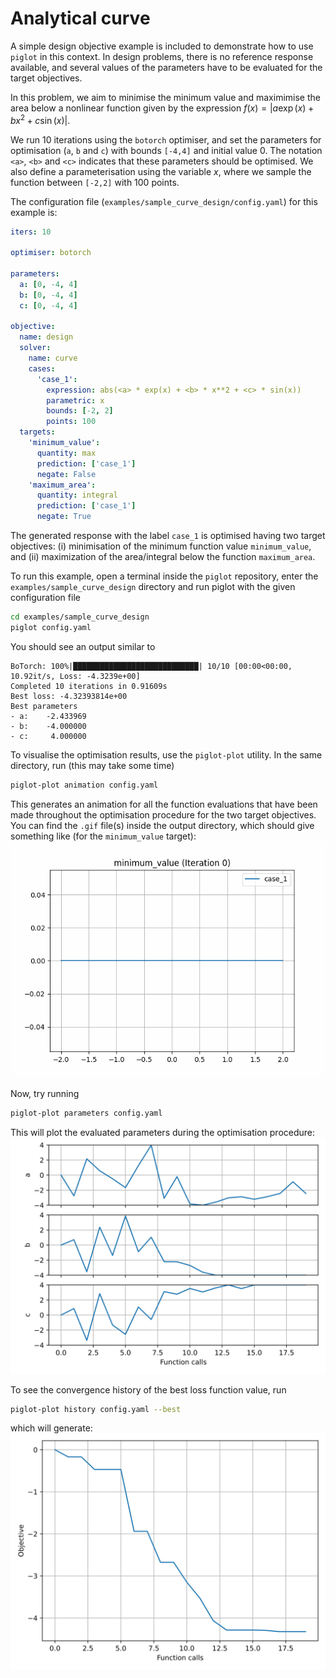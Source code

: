 # Analytical curve

A simple design objective example is included to demonstrate how to use `piglot` in this context.
In design problems, there is no reference response available, and several values of the parameters have to be evaluated for the target objectives.

In this problem, we aim to minimise the minimum value and maximimise the area below a nonlinear function given by the expression $f(x) = |a \exp(x) + bx^2+c\sin(x)|$.



We run 10 iterations using the `botorch` optimiser, and set the parameters for optimisation (`a`, `b` and `c`) with bounds `[-4,4]` and initial value 0.
The notation `<a>`, `<b>` and `<c>` indicates that these parameters should be optimised.
We also define a parameterisation using the variable $x$, where we sample the function between `[-2,2]` with 100 points.

The configuration file (`examples/sample_curve_design/config.yaml`) for this example is:
```yaml
iters: 10

optimiser: botorch

parameters:
  a: [0, -4, 4]
  b: [0, -4, 4]
  c: [0, -4, 4]

objective:
  name: design
  solver:
    name: curve
    cases:
      'case_1':
        expression: abs(<a> * exp(x) + <b> * x**2 + <c> * sin(x))
        parametric: x
        bounds: [-2, 2]
        points: 100
  targets:
    'minimum_value':
      quantity: max
      prediction: ['case_1']
      negate: False
    'maximum_area':
      quantity: integral
      prediction: ['case_1']
      negate: True
```
The generated response with the label `case_1` is optimised having two target objectives: (i) minimisation of the minimum function value `minimum_value`, and (ii) maximization of the area/integral below the function `maximum_area`.

To run this example, open a terminal inside the `piglot` repository, enter the `examples/sample_curve_design` directory and run piglot with the given configuration file
```bash
cd examples/sample_curve_design
piglot config.yaml
```
You should see an output similar to
```
BoTorch: 100%|████████████████████████████| 10/10 [00:00<00:00, 10.92it/s, Loss: -4.3239e+00]
Completed 10 iterations in 0.91609s
Best loss: -4.32393814e+00
Best parameters
- a:    -2.433969
- b:    -4.000000
- c:     4.000000
```
To visualise the optimisation results, use the `piglot-plot` utility.
In the same directory, run (this may take some time)
```bash
piglot-plot animation config.yaml
```
This generates an animation for all the function evaluations that have been made throughout the optimisation procedure for the two target objectives.
You can find the `.gif` file(s) inside the output directory, which should give something like (for the `minimum_value` target):
![Best case plot](animation.gif)

Now, try running
```bash
piglot-plot parameters config.yaml
```
This will plot the evaluated parameters during the optimisation procedure: 
![Best case plot](parameters.svg)

To see the convergence history of the best loss function value, run
```bash
piglot-plot history config.yaml --best
```
which will generate:
![Best case plot](loss.svg)
